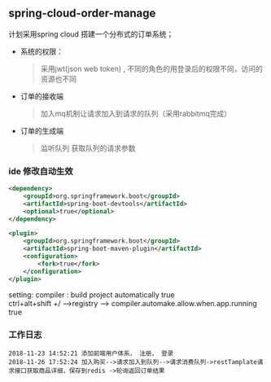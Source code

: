 ## spring-cloud-order-manage
计划采用spring cloud 搭建一个分布式的订单系统； 

* 系统的权限：
    >采用jwt(json web token) , 不同的角色的用登录后的权限不同，访问的资源也不同

* 订单的接收端
    >加入mq机制让请求加入到请求的队列（采用rabbitmq完成）    


* 订单的生成端
    >监听队列 获取队列的请求参数
    
    
    
    
### ide 修改自动生效
```xml
<dependency>
    <groupId>org.springframework.boot</groupId>
    <artifactId>spring-boot-devtools</artifactId>
    <optional>true</optional>
</dependency>

<plugin>
    <groupId>org.springframework.boot</groupId>
    <artifactId>spring-boot-maven-plugin</artifactId>
    <configuration>
        <fork>true</fork>
    </configuration>
</plugin>

```

setting:  compiler  : build project automatically true   
ctrl+alt+shift +/  -->registry --> compiler.automake.allow.when.app.running true  


### 工作日志
```log
2018-11-23 14:52:21 添加前端用户体系， 注册， 登录
2018-11-26 17:52:24 加入购买-->请求加入到队列-->请求消费队列->restTamplate请求接口获取商品详细，保存到redis ->轮询返回订单结果

```

